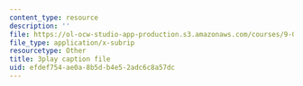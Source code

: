 ```yaml
---
content_type: resource
description: ''
file: https://ol-ocw-studio-app-production.s3.amazonaws.com/courses/9-00sc-introduction-to-psychology-fall-2011/efdef754ae0a8b5db4e52adc6c8a57dc_yBYebcVw8Zk.srt
file_type: application/x-subrip
resourcetype: Other
title: 3play caption file
uid: efdef754-ae0a-8b5d-b4e5-2adc6c8a57dc
---
```

